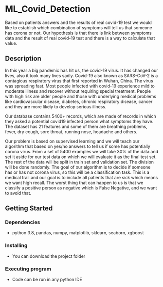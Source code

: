 # ML_Covid_Detection
Based on patients answers and the results of real covid-19 test we would like to establish which combination of symptoms will tell us that someone has corona or not. Our hypothesis is that there is link between symptoms data and the result of real covid-19 test and there is a way to calculate that value.

## Description
In this year a big pandemic has hit us, the covid-19 virus. It has changed our lives, also it took many lives
sadly. Covid-19 also known as SARS-CoV-2 is a contagious respiratory virus that first reported in Wuhan,
China. The virus was spreading fast. Most people infected with covid-19 experience mild to moderate
illness and recover without requiring special treatment. People with high risk are older people and
those with underlying medical problems like cardiovascular disease, diabetes, chronic respiratory
disease, cancer and they are more likely to develop serious illness.

Our database contains 5400+ records, which are made of records in which they asked a potential covid19 infected person what symptoms they have. The dataset has 21 features and some of them are
breathing problems, fever, dry cough, sore throat, running nose, headache and others.

Our problem is based on supervised learning and we will teach our algorithm that based on yes/no
answers to tell us if some has potentially corona virus. From a set of 5400 examples we will take 30% of
the data and set it aside for our test data on which we will evaluate it as the final test set. The rest of the
data will be split in train set and validation set. The division will be done randomly.
The goal of our algorithm is to decide if someone has or has not corona virus, so this will be a
classification task. This is a medical trail and our goal is to include all patients that are sick which means
we want high recall. The worst thing that can happen to us is that we classify a positive person as
negative which is False Negative, and we want to avoid that.

## Getting Started

### Dependencies

* python 3.8, pandas, numpy, matplotlib, sklearn, seaborn, xgboost

### Installing

* You can download the project folder

### Executing program

* Code can be run in any python IDE


